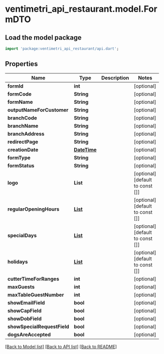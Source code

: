# ventimetri_api_restaurant.model.FormDTO

## Load the model package
```dart
import 'package:ventimetri_api_restaurant/api.dart';
```

## Properties
Name | Type | Description | Notes
------------ | ------------- | ------------- | -------------
**formId** | **int** |  | [optional] 
**formCode** | **String** |  | [optional] 
**formName** | **String** |  | [optional] 
**outputNameForCustomer** | **String** |  | [optional] 
**branchCode** | **String** |  | [optional] 
**branchName** | **String** |  | [optional] 
**branchAddress** | **String** |  | [optional] 
**redirectPage** | **String** |  | [optional] 
**creationDate** | [**DateTime**](DateTime.md) |  | [optional] 
**formType** | **String** |  | [optional] 
**formStatus** | **String** |  | [optional] 
**logo** | **List<String>** |  | [optional] [default to const []]
**regularOpeningHours** | [**List<OpeningHoursDTO>**](OpeningHoursDTO.md) |  | [optional] [default to const []]
**specialDays** | [**List<SpecialDayDTO>**](SpecialDayDTO.md) |  | [optional] [default to const []]
**holidays** | [**List<HolidaysDTO>**](HolidaysDTO.md) |  | [optional] [default to const []]
**cutterTimeForRanges** | **int** |  | [optional] 
**maxGuests** | **int** |  | [optional] 
**maxTableGuestNumber** | **int** |  | [optional] 
**showEmailField** | **bool** |  | [optional] 
**showCapField** | **bool** |  | [optional] 
**showDobField** | **bool** |  | [optional] 
**showSpecialRequestField** | **bool** |  | [optional] 
**dogsAreAccepted** | **bool** |  | [optional] 

[[Back to Model list]](../README.md#documentation-for-models) [[Back to API list]](../README.md#documentation-for-api-endpoints) [[Back to README]](../README.md)


